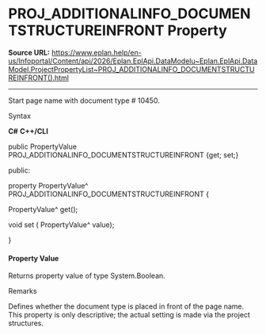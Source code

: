 # PROJ_ADDITIONALINFO_DOCUMENTSTRUCTUREINFRONT Property

**Source URL:** https://www.eplan.help/en-us/Infoportal/Content/api/2026/Eplan.EplApi.DataModelu~Eplan.EplApi.DataModel.ProjectPropertyList~PROJ_ADDITIONALINFO_DOCUMENTSTRUCTUREINFRONT().html

---

Start page name with document type # 10450.

Syntax

**C#**
**C++/CLI**


public PropertyValue PROJ_ADDITIONALINFO_DOCUMENTSTRUCTUREINFRONT {get; set;}

public:

property PropertyValue^ PROJ_ADDITIONALINFO_DOCUMENTSTRUCTUREINFRONT {

   PropertyValue^ get();

   void set (    PropertyValue^ value);

}


#### Property Value

Returns property value of type System.Boolean.

Remarks

Defines whether the document type is placed in front of the page name. This property is only descriptive; the actual setting is made via the project structures.
